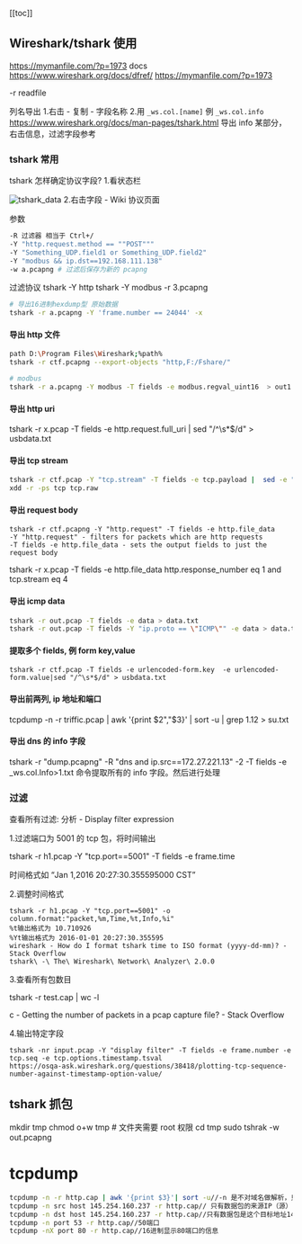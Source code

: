 [[toc]]

## Wireshark/tshark 使用

https://mymanfile.com/?p=1973
docs https://www.wireshark.org/docs/dfref/
https://mymanfile.com/?p=1973

-r readfile

列名导出 1.右击 - 复制 - 字段名称 2.用 `_ws.col.[name]` 例 `_ws.col.info` https://www.wireshark.org/docs/man-pages/tshark.html
导出 info 某部分，右击信息，过滤字段参考

### tshark 常用

tshark 怎样确定协议字段? 1.看状态栏

![tshark_data](imgs/tshark_data.jpg) 2.右击字段 - Wiki 协议页面

参数

```sh
-R 过滤器 相当于 Ctrl+/
-Y "http.request.method == ""POST"""
-Y "Something_UDP.field1 or Something_UDP.field2"
-Y "modbus && ip.dst==192.168.111.138"
-w a.pcapng # 过滤后保存为新的 pcapng
```

过滤协议
tshark -Y http
tshark -Y modbus -r 3.pcapng

```sh
# 导出16进制hexdump型 原始数据
tshark -r a.pcapng -Y 'frame.number == 24044' -x
```

#### 导出 http 文件

```sh
path D:\Program Files\Wireshark;%path%
tshark -r ctf.pcapng --export-objects "http,F:/Fshare/"

# modbus
tshark -r a.pcapng -Y modbus -T fields -e modbus.regval_uint16  > out1.txt
```

#### 导出 http uri

tshark -r x.pcap -T fields -e http.request.full_uri | sed "/^\s\*$/d" > usbdata.txt

#### 导出 tcp stream

```bash
tshark -r ctf.pcap -Y "tcp.stream" -T fields -e tcp.payload |  sed -e "/^\s*$/d" -e "s/://g" > tcp
xdd -r -ps tcp tcp.raw
```

#### 导出 request body

```
tshark -r ctf.pcapng -Y "http.request" -T fields -e http.file_data
-Y "http.request" - filters for packets which are http requests
-T fields -e http.file_data - sets the output fields to just the request body
```

tshark -r x.pcap -T fields -e http.file_data http.response_number eq 1 and tcp.stream eq 4

#### 导出 icmp data

```sh
tshark -r out.pcap -T fields -e data > data.txt
tshark -r out.pcap -T fields -Y "ip.proto == \"ICMP\"" -e data > data.txt
```

#### 提取多个 fields, 例 form key,value

```
tshark -r ctf.pcap -T fields -e urlencoded-form.key  -e urlencoded-form.value|sed "/^\s*$/d" > usbdata.txt
```

#### 导出前两列, ip 地址和端口

tcpdump -n -r triffic.pcap | awk '{print $2","$3}' | sort -u | grep 1.12 > su.txt

#### 导出 dns 的 info 字段

tshark -r "dump.pcapng" -R "dns and ip.src==172.27.221.13" -2 -T fields -e \_ws.col.Info>1.txt 命令提取所有的 info 字段。然后进行处理

### 过滤

查看所有过滤: 分析 - Display filter expression

1.过滤端口为 5001 的 tcp 包，将时间输出

tshark -r h1.pcap -Y "tcp.port==5001" -T fields -e frame.time

时间格式如 “Jan 1,2016 20:27:30.355595000 CST”

2.调整时间格式

```
tshark -r h1.pcap -Y "tcp.port==5001" -o column.format:"packet,%m,Time,%t,Info,%i"
%t输出格式为 10.710926
%Yt输出格式为 2016-01-01 20:27:30.355595
wireshark - How do I format tshark time to ISO format (yyyy-dd-mm)? - Stack Overflow
tshark\ -\ The\ Wireshark\ Network\ Analyzer\ 2.0.0
```

3.查看所有包数目

tshark -r test.cap | wc -l

c - Getting the number of packets in a pcap capture file? - Stack Overflow

4.输出特定字段

```
tshark -nr input.pcap -Y "display filter" -T fields -e frame.number -e tcp.seq -e tcp.options.timestamp.tsval
https://osqa-ask.wireshark.org/questions/38418/plotting-tcp-sequence-number-against-timestamp-option-value/
```

## tshark 抓包

mkdir tmp
chmod o+w tmp # 文件夹需要 root 权限
cd tmp
sudo tshrak -w out.pcapng

# tcpdump

```sh
tcpdump -n -r http.cap | awk '{print $3}'| sort -u//-n 是不对域名做解析，只以IP地址的形式来显示；awk '{print $3}'显示第三列的内容；sort -u 筛选掉重复的内容
tcpdump -n src host 145.254.160.237 -r http.cap// 只有数据包的来源IP（源）145.254.160.237是这个的才提取
tcpdump -n dst host 145.254.160.237 -r http.cap//只有数据包是这个目标地址145.254.160.237才显示出来
tcpdump -n port 53 -r http.cap//50端口
tcpdump -nX port 80 -r http.cap//16进制显示80端口的信息
```
